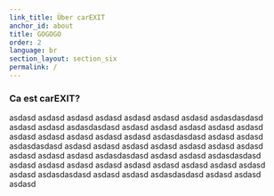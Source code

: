 ```yaml
---
link_title: Über carEXIT
anchor_id: about
title: GOGOGO
order: 2
language: br
section_layout: section_six
permalink: /
---
```


### Ca est carEXIT?
asdasd asdasd asdasd asdasd asdasd asdasd asdasd asdasdasdasd asdasd asdasd asdasdasdasd asdasd asdasd asdasd
asdasd asdasd asdasd asdasd asdasd asdasd asdasd asdasdasdasd asdasd asdasd asdasdasdasd asdasd asdasd asdasd
asdasd asdasd asdasd asdasd asdasd asdasd asdasd asdasdasdasd asdasd asdasd asdasdasdasd asdasd asdasd asdasd
asdasd asdasd asdasd asdasd asdasd asdasd asdasd asdasdasdasd asdasd asdasd asdasdasdasd asdasd asdasd asdasd